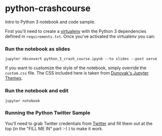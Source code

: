 # python-crashcourse
Intro to Python 3 notebook and code sample. 

First you'll need to create a [virtualenv](http://docs.python-guide.org/en/latest/dev/virtualenvs/) with the Python 3 dependencies defined in `requirements.txt`. 
Once you've activated the virtualenv you can:

### Run the notebook as slides

```jupyter nbconvert python_3_crash_course.ipynb --to slides --post serve```

If you want to customize the style of the notebook, simply override the `custom.css` file. The CSS included here is taken from [Dunovak's Jupyter Themes](https://github.com/dunovank/jupyter-themes/blob/master/jupyterthemes/styles/compiled/grade3.css).

### Run the notebook and edit

```jupyter notebook```

### Running the Python Twitter Sample

You'll need to grab Twitter credentials from [Twitter](http://apps.twitter.com) and fill them out at the top (in the "FILL ME IN" part :-) ) to make it work. 
